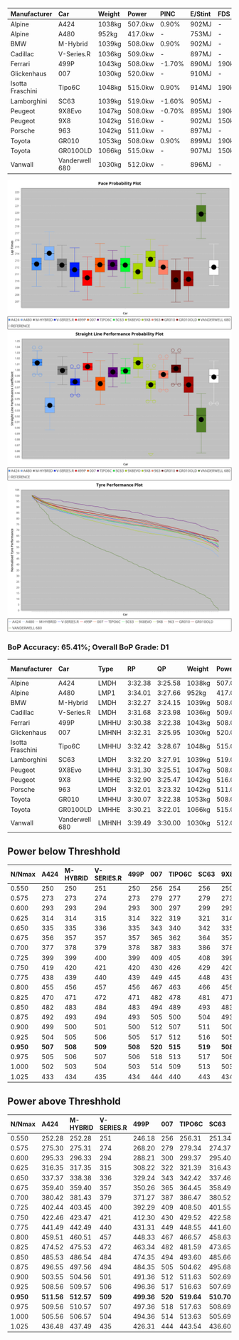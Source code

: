 | Manufacturer     | Car            | Weight | Power   | PINC    | E/Stint | FDS     |
|:-|:-|:-|:-|:-|:-|:-|
| Alpine           | A424           | 1038kg | 507.0kw | 0.90%   | 902MJ   |    -    |
| Alpine           | A480           | 952kg  | 417.0kw |    -    | 753MJ   |    -    |
| BMW              | M-Hybrid       | 1039kg | 508.0kw | 0.90%   | 902MJ   |    -    |
| Cadillac         | V-Series.R     | 1036kg | 509.0kw |    -    | 897MJ   |    -    |
| Ferrari          | 499P           | 1043kg | 508.0kw | -1.70%  | 890MJ   | 190kph  |
| Glickenhaus      | 007            | 1030kg | 520.0kw |    -    | 910MJ   |    -    |
| Isotta Fraschini | Tipo6C         | 1048kg | 515.0kw | 0.90%   | 914MJ   | 190kph  |
| Lamborghini      | SC63           | 1039kg | 519.0kw | -1.60%  | 905MJ   |    -    |
| Peugeot          | 9X8Evo         | 1047kg | 508.0kw | -0.70%  | 895MJ   | 190kph  |
| Peugeot          | 9X8            | 1042kg | 516.0kw |    -    | 902MJ   | 150kph  |
| Porsche          | 963            | 1042kg | 511.0kw |    -    | 897MJ   |    -    |
| Toyota           | GR010          | 1053kg | 508.0kw | 0.90%   | 899MJ   | 190kph  |
| Toyota           | GR010OLD       | 1066kg | 515.0kw |    -    | 907MJ   | 150kph  |
| Vanwall          | Vanderwell 680 | 1030kg | 512.0kw |    -    | 896MJ   |    -    |

![PACECHART](./IMG/OFFICIAL.png)
![STRAIGHTLINEPERFORMANCECHART](./IMG/OFFICIAL_sp.png)
![TYREPERFORMANCECHART](./IMG/OFFICIAL_tw.png)

### BoP Accuracy: 65.41%; Overall BoP Grade: D1
| Manufacturer     | Car            | Type  | RP      | QP      | Weight | Power¹  | Threshhold | PINC    | Power²   | E/Stint | AVG Vmax  | FDS     | RDLC | L/Stint | BOP-Grade | Model Accuracy | Model Points | Match%  | SimDiff |
|:-|:-|:-|:-|:-|:-|:-|:-|:-|:-|:-|:-|:-|:-|:-|:-|:-|:-|:-|:-|
| Alpine           | A424           | LMDH  | 3:32.38 | 3:25.58 | 1038kg | 507.0kw | 250.0kph   | 0.90%   | 511.60kw |  902MJ  | 336.74kph |    -    | 1.01 | 12      | ~A1       | 100.00%        | 635          | 95.93%  | #       |
| Alpine           | A480           | LMP1  | 3:34.01 | 3:27.66 |  952kg | 417.0kw | 0.0kph     |    -    | 417.00kw |  753MJ  | 319.56kph |    -    | 0.97 | 11      | +Ω1       | 94.90%         | 707          | 49.80%  | #       |
| BMW              | M-Hybrid       | LMDH  | 3:32.27 | 3:24.15 | 1039kg | 508.0kw | 250.0kph   | 0.90%   | 512.60kw |  902MJ  | 334.57kph |    -    | 1.01 | 12      | ~A1       | 100.00%        | 1696         | 95.89%  | #       |
| Cadillac         | V-Series.R     | LMDH  | 3:31.68 | 3:23.98 | 1036kg | 509.0kw | 250.0kph   |    -    | 509.00kw |  897MJ  | 330.02kph |    -    | 1.02 | 12      | -B1       | 88.64%         | 2076         | 89.15%  | #       |
| Ferrari          | 499P           | LMHHU | 3:30.38 | 3:22.38 | 1043kg | 508.0kw | 250.0kph   | -1.70%  | 499.40kw |  890MJ  | 334.13kph | 190kph  | 1.05 | 12      | -E2       | 91.94%         | 2476         | 53.67%  | #       |
| Glickenhaus      | 007            | LMHNH | 3:32.31 | 3:25.95 | 1030kg | 520.0kw | 0.0kph     |    -    | 520.00kw |  910MJ  | 332.31kph |    -    | 0.96 | 12      | ~A1       | 95.63%         | 1510         | 100.00% | #       |
| Isotta Fraschini | Tipo6C         | LMHHU | 3:32.42 | 3:28.67 | 1048kg | 515.0kw | 250.0kph   | 0.90%   | 519.60kw |  914MJ  | 334.59kph | 190kph  | 1.06 | 12      | +Ω1       | 100.00%        | 66           | 46.71%  | #       |
| Lamborghini      | SC63           | LMDH  | 3:32.20 | 3:27.91 | 1039kg | 519.0kw | 250.0kph   | -1.60%  | 510.70kw |  905MJ  | 334.80kph |    -    | 1.05 | 12      | -A2       | 100.00%        | 504          | 93.12%  | #       |
| Peugeot          | 9X8Evo         | LMHHU | 3:31.30 | 3:25.51 | 1047kg | 508.0kw | 250.0kph   | -0.70%  | 504.40kw |  895MJ  | 335.71kph | 190kph  | 1.00 | 12      | -D1       | 100.00%        | 249          | 67.42%  | #       |
| Peugeot          | 9X8            | LMHHE | 3:32.90 | 3:25.47 | 1042kg | 516.0kw | 0.0kph     |    -    | 516.00kw |  902MJ  | 329.93kph | 150kph  | 1.02 | 12      | ~A1       | 98.33%         | 2173         | 95.87%  | #       |
| Porsche          | 963            | LMDH  | 3:32.01 | 3:23.32 | 1042kg | 511.0kw | 250.0kph   |    -    | 511.00kw |  897MJ  | 332.83kph |    -    | 1.01 | 12      | ~A1       | 90.40%         | 5633         | 97.16%  | #       |
| Toyota           | GR010          | LMHHU | 3:30.07 | 3:22.38 | 1053kg | 508.0kw | 250.0kph   | 0.90%   | 512.60kw |  899MJ  | 333.84kph | 190kph  | 1.03 | 12      | -Ω1       | 90.11%         | 3235         | 45.99%  | #       |
| Toyota           | GR010OLD       | LMHHE | 3:30.21 | 3:22.01 | 1066kg | 515.0kw | 0.0kph     |    -    | 515.00kw |  907MJ  | 329.30kph | 150kph  | 1.02 | 12      | -Ω1       | 99.03%         | 1536         | 47.27%  | #       |
| Vanwall          | Vanderwell 680 | LMHNH | 3:39.49 | 3:30.00 | 1030kg | 512.0kw | 0.0kph     |    -    | 512.00kw |  896MJ  | 320.71kph |    -    | 1.02 | 12      | +Ω2       | 97.68%         | 632          | -62.23% | #       |

## Power below Threshhold
| N/Nmax    | A424    | M-HYBRID | V-SERIES.R | 499P    | 007     | TIPO6C  | SC63    | 9X8EVO  | 9X8     | 963     | GR010   | GR010OLD | VANDERWELL 680 | ​     | RPM      | A480    |
|:-|:-|:-|:-|:-|:-|:-|:-|:-|:-|:-|:-|:-|:-|:-|:-|:-|
|  0.550    |  250    |  250     |  251       |  250    |  256    |  254    |  256    |  250    |  254    |  252    |  250    |  254     |  252           |  ​    |   --     |   -     |
|  0.575    |  273    |  273     |  274       |  273    |  279    |  277    |  279    |  273    |  277    |  275    |  273    |  277     |  275           |  ​    |   --     |   -     |
|  0.600    |  293    |  293     |  294       |  293    |  300    |  297    |  299    |  293    |  298    |  295    |  293    |  297     |  296           |  ​    |   --     |   -     |
|  0.625    |  314    |  314     |  315       |  314    |  322    |  319    |  321    |  314    |  319    |  316    |  314    |  319     |  317           |  ​    |   --     |   -     |
|  0.650    |  335    |  335     |  336       |  335    |  343    |  340    |  342    |  335    |  340    |  337    |  335    |  340     |  338           |  ​    |   --     |   -     |
|  0.675    |  356    |  357     |  357       |  357    |  365    |  362    |  364    |  357    |  362    |  359    |  357    |  362     |  359           |  ​    |   --     |   -     |
|  0.700    |  377    |  378     |  379       |  378    |  387    |  383    |  386    |  378    |  384    |  380    |  378    |  383     |  381           |  ​    |   --     |   -     |
|  0.725    |  399    |  399     |  400       |  399    |  409    |  405    |  408    |  399    |  406    |  402    |  399    |  405     |  403           |  ​    |   --     |   -     |
|  0.750    |  419    |  420     |  421       |  420    |  430    |  426    |  429    |  420    |  427    |  422    |  420    |  426     |  423           |  ​    |   --     |   -     |
|  0.775    |  438    |  439     |  440       |  439    |  449    |  445    |  448    |  439    |  446    |  441    |  439    |  445     |  442           |  ​    |  5000    |  245    |
|  0.800    |  455    |  456     |  457       |  456    |  467    |  463    |  466    |  456    |  463    |  459    |  456    |  463     |  460           |  ​    |  5500    |  289    |
|  0.825    |  470    |  471     |  472       |  471    |  482    |  478    |  481    |  471    |  478    |  474    |  471    |  478     |  475           |  ​    |  6000    |  323    |
|  0.850    |  482    |  483     |  484       |  483    |  494    |  489    |  493    |  483    |  490    |  485    |  483    |  489     |  486           |  ​    |  6500    |  365    |
|  0.875    |  492    |  493     |  494       |  493    |  505    |  500    |  504    |  493    |  501    |  496    |  493    |  500     |  497           |  ​    |  7000    |  408    |
|  0.900    |  499    |  500     |  501       |  500    |  512    |  507    |  511    |  500    |  508    |  503    |  500    |  507     |  504           |  ​    |  7500    |  418    |
|  0.925    |  504    |  505     |  506       |  505    |  517    |  512    |  516    |  505    |  513    |  508    |  505    |  512     |  509           |  ​    |  8000    |  414    |
| **0.950** | **507** | **508**  | **509**    | **508** | **520** | **515** | **519** | **508** | **516** | **511** | **508** | **515**  | **512**        | **​** | **8500** | **417** |
|  0.975    |  505    |  506     |  507       |  506    |  518    |  513    |  517    |  506    |  514    |  509    |  506    |  513     |  510           |  ​    |  9000    |  209    |
|  1.000    |  502    |  503     |  504       |  503    |  514    |  509    |  513    |  503    |  510    |  505    |  503    |  509     |  506           |  ​    |   --     |   -     |
|  1.025    |  433    |  434     |  435       |  434    |  444    |  440    |  443    |  434    |  441    |  436    |  434    |  440     |  437           |  ​    |   --     |   -     |

## Power above Threshhold
| N/Nmax    | A424       | M-HYBRID   | V-SERIES.R | 499P       | 007     | TIPO6C     | SC63       | 9X8EVO     | 9X8     | 963     | GR010      | GR010OLD | VANDERWELL 680 | ​     | RPM      | A480    |
|:-|:-|:-|:-|:-|:-|:-|:-|:-|:-|:-|:-|:-|:-|:-|:-|:-|
|  0.550    |  252.28    |  252.28    |  251       |  246.18    |  256    |  256.31    |  251.34    |  248.22    |  254    |  252    |  252.28    |  254     |  252           |  ​    |   --     |   -     |
|  0.575    |  275.30    |  275.31    |  274       |  268.20    |  279    |  279.34    |  274.37    |  271.24    |  277    |  275    |  275.31    |  277     |  275           |  ​    |   --     |   -     |
|  0.600    |  295.33    |  296.33    |  294       |  288.21    |  300    |  299.37    |  295.40    |  291.26    |  298    |  295    |  296.33    |  297     |  296           |  ​    |   --     |   -     |
|  0.625    |  316.35    |  317.35    |  315       |  308.22    |  322    |  321.39    |  316.43    |  312.27    |  319    |  316    |  317.35    |  319     |  317           |  ​    |   --     |   -     |
|  0.650    |  337.37    |  338.38    |  336       |  329.24    |  343    |  342.42    |  337.46    |  333.29    |  340    |  337    |  338.38    |  340     |  338           |  ​    |   --     |   -     |
|  0.675    |  359.40    |  359.40    |  357       |  350.26    |  365    |  364.45    |  358.49    |  354.31    |  362    |  359    |  359.40    |  362     |  359           |  ​    |   --     |   -     |
|  0.700    |  380.42    |  381.43    |  379       |  371.27    |  387    |  386.47    |  380.52    |  375.33    |  384    |  380    |  381.43    |  383     |  381           |  ​    |   --     |   -     |
|  0.725    |  402.44    |  403.45    |  400       |  392.29    |  409    |  408.50    |  401.55    |  396.35    |  406    |  402    |  403.45    |  405     |  403           |  ​    |   --     |   -     |
|  0.750    |  422.46    |  423.47    |  421       |  412.30    |  430    |  429.52    |  422.58    |  416.37    |  427    |  422    |  423.47    |  426     |  423           |  ​    |   --     |   -     |
|  0.775    |  441.49    |  442.49    |  440       |  431.31    |  449    |  448.55    |  441.60    |  435.38    |  446    |  441    |  442.49    |  445     |  442           |  ​    |  5000    |  245    |
|  0.800    |  459.51    |  460.51    |  457       |  448.33    |  467    |  466.57    |  458.63    |  453.40    |  463    |  459    |  460.51    |  463     |  460           |  ​    |  5500    |  289    |
|  0.825    |  474.52    |  475.53    |  472       |  463.34    |  482    |  481.59    |  473.65    |  468.41    |  478    |  474    |  475.53    |  478     |  475           |  ​    |  6000    |  323    |
|  0.850    |  485.53    |  486.54    |  484       |  474.35    |  494    |  493.60    |  485.66    |  479.42    |  490    |  485    |  486.54    |  489     |  486           |  ​    |  6500    |  365    |
|  0.875    |  496.55    |  497.56    |  494       |  484.35    |  505    |  504.62    |  495.68    |  489.43    |  501    |  496    |  497.56    |  500     |  497           |  ​    |  7000    |  408    |
|  0.900    |  503.55    |  504.56    |  501       |  491.36    |  512    |  511.63    |  502.69    |  496.44    |  508    |  503    |  504.56    |  507     |  504           |  ​    |  7500    |  418    |
|  0.925    |  508.56    |  509.57    |  506       |  496.36    |  517    |  516.63    |  507.69    |  501.44    |  513    |  508    |  509.57    |  512     |  509           |  ​    |  8000    |  414    |
| **0.950** | **511.56** | **512.57** | **509**    | **499.36** | **520** | **519.64** | **510.70** | **504.44** | **516** | **511** | **512.57** | **515**  | **512**        | **​** | **8500** | **417** |
|  0.975    |  509.56    |  510.57    |  507       |  497.36    |  518    |  517.63    |  508.69    |  502.44    |  514    |  509    |  510.57    |  513     |  510           |  ​    |  9000    |  209    |
|  1.000    |  505.56    |  506.57    |  504       |  494.36    |  514    |  513.63    |  505.69    |  499.44    |  510    |  505    |  506.57    |  509     |  506           |  ​    |   --     |   -     |
|  1.025    |  436.48    |  437.49    |  435       |  426.31    |  444    |  443.54    |  436.60    |  430.38    |  441    |  436    |  437.49    |  440     |  437           |  ​    |   --     |   -     |
